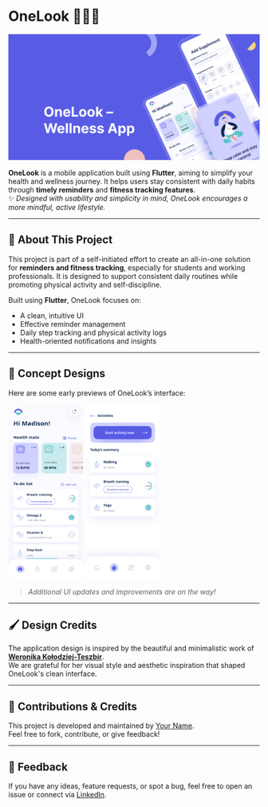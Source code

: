 # OneLook 🧠🏃‍♂️

![OneLook Banner](assets/onelook_banner.png)

**OneLook** is a mobile application built using **Flutter**, aiming to simplify your health and wellness journey. It helps users stay consistent with daily habits through **timely reminders** and **fitness tracking features**.   
✨ _Designed with usability and simplicity in mind, OneLook encourages a more mindful, active lifestyle._

---

## 📘 About This Project

This project is part of a self-initiated effort to create an all-in-one solution for **reminders and fitness tracking**, especially for students and working professionals. It is designed to support consistent daily routines while promoting physical activity and self-discipline.

Built using **Flutter**, OneLook focuses on:

- A clean, intuitive UI
- Effective reminder management
- Daily step tracking and physical activity logs
- Health-oriented notifications and insights

---

## 📱 Concept Designs

Here are some early previews of OneLook’s interface:

<p>
  <img src="assets/home_screen.png" alt="Home Screen" width="150" height="350"/>
  <img src="assets/reminder_screen.png" alt="Reminder Screen" width="150" height="350"/>
</p>

> *Additional UI updates and improvements are on the way!*

---

## 🖌️ Design Credits

The application design is inspired by the beautiful and minimalistic work of [**Weronika Kołodziej-Teszbir**](https://dribbble.com/weronika-kolodziej).  
We are grateful for her visual style and aesthetic inspiration that shaped OneLook's clean interface.

---

## 🤝 Contributions & Credits

This project is developed and maintained by [Your Name](https://github.com/yourusername).  
Feel free to fork, contribute, or give feedback!

---

## 📩 Feedback

If you have any ideas, feature requests, or spot a bug, feel free to open an issue or connect via [LinkedIn](https://linkedin.com/in/yuga-jaiswal).
